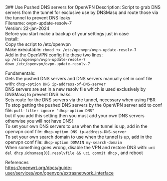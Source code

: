 3## Use Pushed DNS servers for OpenVPN
 Description: Script to grab DNS servers from the tunnel for exclusive use by DNSMasq and route those via the tunnel to prevent DNS leaks  
 Filename: ovpn-update-resolv-7  
 Version: 22-jan-2024  
 Before you start make a backup of your settings just in case  
 Install:  
  Copy the script to /etc/openvpn  
  Make executable: `chmod +x /etc/openvpn/ovpn-update-resolv-7`  
  Add in the OpenVPN config file these two lines:  
   `up /etc/openvpn/ovpn-update-resolv-7`  
   `down /etc/openvpn/ovpn-update-resolv-7`  
    
 Fundamentals:  
  Gets the pushed DNS servers and DNS servers manually set in conf file with: `dhcp-option DNS ip-address-of-DNS-server`  
  DNS servers are set in a new resolv file which is used exclusively by DNSMasq to prevent DNS leaks.  
  Sets route for the DNS servers via the tunnel, necessary when using PBR  
  To stop getting the pushed DNS servers by the OpenVPN server add to conf file: `pull-filter ignore "dhcp-option DNS"`  
     but if you add this setting then you must add your own DNS servers otherwise you will not have DNS!  
  To set your own DNS servers to use when the tunnel is up, add in the openvpn conf file: `dhcp-option DNS ip-address-DNS-server`  
  To set your own search domain to use when the tunnel is up, add in the openvpn conf file: `dhcp-option DOMAIN my-search-domain`  
  When something goes wrong, disable the VPN and restore DNS with: `uci del dhcp.@dnsmasq[0].resolvfile && uci commit dhcp` , and reboot  

References  
 https://openwrt.org/docs/guide-user/services/vpn/openvpn/extrasnetwork_interface 
